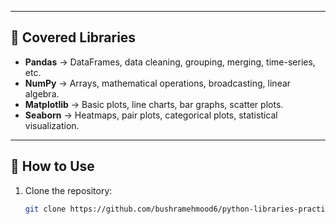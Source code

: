 
---

## 📌 Covered Libraries

- **Pandas** → DataFrames, data cleaning, grouping, merging, time-series, etc.  
- **NumPy** → Arrays, mathematical operations, broadcasting, linear algebra.  
- **Matplotlib** → Basic plots, line charts, bar graphs, scatter plots.  
- **Seaborn** → Heatmaps, pair plots, categorical plots, statistical visualization.  

---

## 🚀 How to Use

1. Clone the repository:
   ```bash
   git clone https://github.com/bushramehmood6/python-libraries-practice.git
